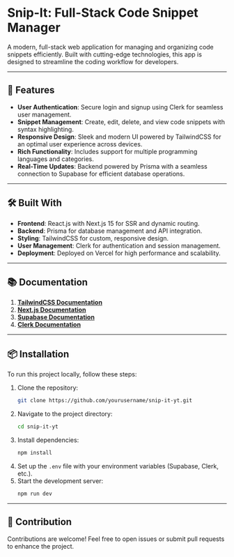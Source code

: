 # **Snip-It: Full-Stack Code Snippet Manager**

A modern, full-stack web application for managing and organizing code snippets efficiently. Built with cutting-edge technologies, this app is designed to streamline the coding workflow for developers.

---

## **🚀 Features**
- **User Authentication**: Secure login and signup using Clerk for seamless user management.
- **Snippet Management**: Create, edit, delete, and view code snippets with syntax highlighting.
- **Responsive Design**: Sleek and modern UI powered by TailwindCSS for an optimal user experience across devices.
- **Rich Functionality**: Includes support for multiple programming languages and categories.
- **Real-Time Updates**: Backend powered by Prisma with a seamless connection to Supabase for efficient database operations.

---

## **🛠️ Built With**
- **Frontend**: React.js with Next.js 15 for SSR and dynamic routing.
- **Backend**: Prisma for database management and API integration.
- **Styling**: TailwindCSS for custom, responsive design.
- **User Management**: Clerk for authentication and session management.
- **Deployment**: Deployed on Vercel for high performance and scalability.

---

## **📚 Documentation**
1. **[TailwindCSS Documentation](https://tailwindcss.com/docs)**
2. **[Next.js Documentation](https://nextjs.org/docs)**
3. **[Supabase Documentation](https://supabase.com/docs)**
4. **[Clerk Documentation](https://clerk.dev/docs)**


---

## **📦 Installation**
To run this project locally, follow these steps:

1. Clone the repository:
   ```bash
   git clone https://github.com/yourusername/snip-it-yt.git
   ```
2. Navigate to the project directory:
   ```bash
   cd snip-it-yt
   ```
3. Install dependencies:
   ```bash
   npm install
   ```
4. Set up the `.env` file with your environment variables (Supabase, Clerk, etc.).
5. Start the development server:
   ```bash
   npm run dev
   ```

---

## **🤝 Contribution**
Contributions are welcome! Feel free to open issues or submit pull requests to enhance the project.

